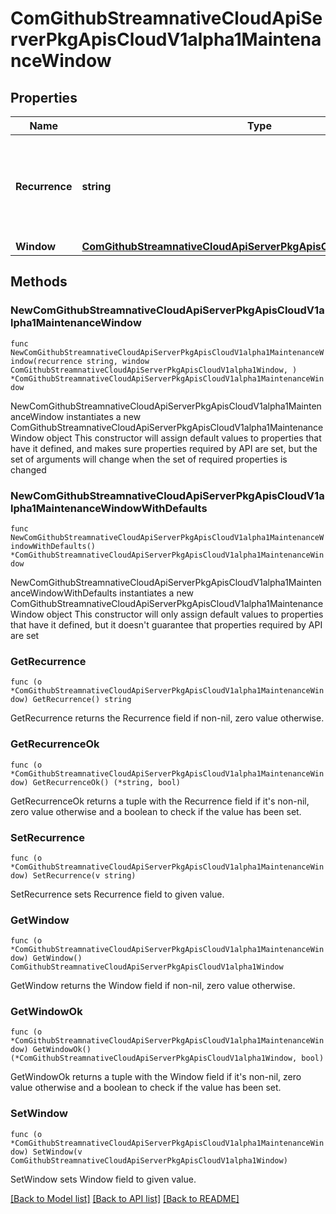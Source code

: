 # ComGithubStreamnativeCloudApiServerPkgApisCloudV1alpha1MaintenanceWindow

## Properties

Name | Type | Description | Notes
------------ | ------------- | ------------- | -------------
**Recurrence** | **string** | Recurrence define the maintenance execution cycle, 0~6, to express Monday to Sunday | 
**Window** | [**ComGithubStreamnativeCloudApiServerPkgApisCloudV1alpha1Window**](ComGithubStreamnativeCloudApiServerPkgApisCloudV1alpha1Window.md) |  | 

## Methods

### NewComGithubStreamnativeCloudApiServerPkgApisCloudV1alpha1MaintenanceWindow

`func NewComGithubStreamnativeCloudApiServerPkgApisCloudV1alpha1MaintenanceWindow(recurrence string, window ComGithubStreamnativeCloudApiServerPkgApisCloudV1alpha1Window, ) *ComGithubStreamnativeCloudApiServerPkgApisCloudV1alpha1MaintenanceWindow`

NewComGithubStreamnativeCloudApiServerPkgApisCloudV1alpha1MaintenanceWindow instantiates a new ComGithubStreamnativeCloudApiServerPkgApisCloudV1alpha1MaintenanceWindow object
This constructor will assign default values to properties that have it defined,
and makes sure properties required by API are set, but the set of arguments
will change when the set of required properties is changed

### NewComGithubStreamnativeCloudApiServerPkgApisCloudV1alpha1MaintenanceWindowWithDefaults

`func NewComGithubStreamnativeCloudApiServerPkgApisCloudV1alpha1MaintenanceWindowWithDefaults() *ComGithubStreamnativeCloudApiServerPkgApisCloudV1alpha1MaintenanceWindow`

NewComGithubStreamnativeCloudApiServerPkgApisCloudV1alpha1MaintenanceWindowWithDefaults instantiates a new ComGithubStreamnativeCloudApiServerPkgApisCloudV1alpha1MaintenanceWindow object
This constructor will only assign default values to properties that have it defined,
but it doesn't guarantee that properties required by API are set

### GetRecurrence

`func (o *ComGithubStreamnativeCloudApiServerPkgApisCloudV1alpha1MaintenanceWindow) GetRecurrence() string`

GetRecurrence returns the Recurrence field if non-nil, zero value otherwise.

### GetRecurrenceOk

`func (o *ComGithubStreamnativeCloudApiServerPkgApisCloudV1alpha1MaintenanceWindow) GetRecurrenceOk() (*string, bool)`

GetRecurrenceOk returns a tuple with the Recurrence field if it's non-nil, zero value otherwise
and a boolean to check if the value has been set.

### SetRecurrence

`func (o *ComGithubStreamnativeCloudApiServerPkgApisCloudV1alpha1MaintenanceWindow) SetRecurrence(v string)`

SetRecurrence sets Recurrence field to given value.


### GetWindow

`func (o *ComGithubStreamnativeCloudApiServerPkgApisCloudV1alpha1MaintenanceWindow) GetWindow() ComGithubStreamnativeCloudApiServerPkgApisCloudV1alpha1Window`

GetWindow returns the Window field if non-nil, zero value otherwise.

### GetWindowOk

`func (o *ComGithubStreamnativeCloudApiServerPkgApisCloudV1alpha1MaintenanceWindow) GetWindowOk() (*ComGithubStreamnativeCloudApiServerPkgApisCloudV1alpha1Window, bool)`

GetWindowOk returns a tuple with the Window field if it's non-nil, zero value otherwise
and a boolean to check if the value has been set.

### SetWindow

`func (o *ComGithubStreamnativeCloudApiServerPkgApisCloudV1alpha1MaintenanceWindow) SetWindow(v ComGithubStreamnativeCloudApiServerPkgApisCloudV1alpha1Window)`

SetWindow sets Window field to given value.



[[Back to Model list]](../README.md#documentation-for-models) [[Back to API list]](../README.md#documentation-for-api-endpoints) [[Back to README]](../README.md)


